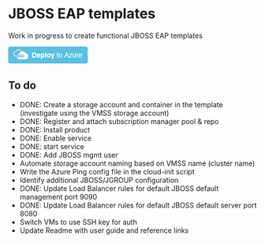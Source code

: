 # JBOSS EAP templates
Work in progress to create functional JBOSS EAP templates

<a href="https://portal.azure.com/#create/Microsoft.Template/uri/https%3A%2F%2Fraw.githubusercontent.com%2Fgbowerman%2FJBOSS%2Fmaster%2Fazuredeploy.json" target="_blank">
    <img src="https://raw.githubusercontent.com/Azure/azure-quickstart-templates/master/1-CONTRIBUTION-GUIDE/images/deploytoazure.png"/>
</a>

## To do
- DONE: Create a storage account and container in the template (investigate using the VMSS storage account)
- DONE: Register and attach subscription manager pool & repo
- DONE: Install product
- DONE: Enable service
- DONE: start service
- DONE: Add JBOSS mgmt user
- Automate storage account naming based on VMSS name (cluster name)
- Write the Azure Ping config file in the cloud-init script
- Identify additional JBOSS/JGROUP configuration
- DONE: Update Load Balancer rules for default JBOSS default management port 9090
- DONE: Update Load Balancer rules for default JBOSS default server port 8080
- Switch VMs to use SSH key for auth
- Update Readme with user guide and reference links
